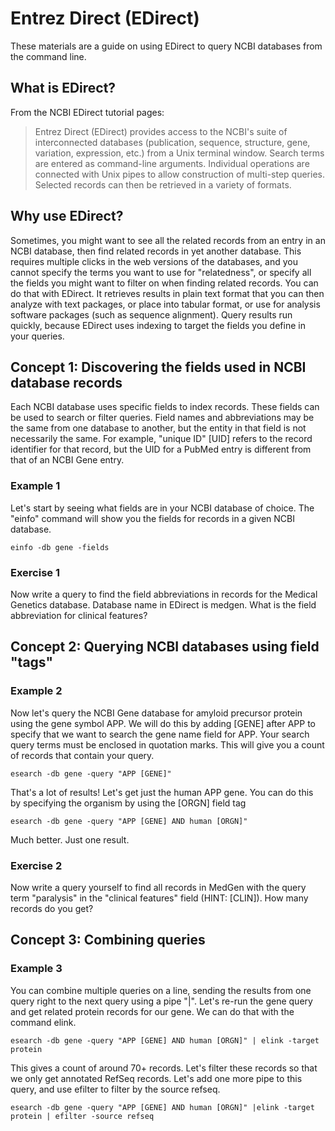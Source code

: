 # Entrez Direct (EDirect)
These materials are a guide on using EDirect to query NCBI databases from the command line.

## What is EDirect?
From the NCBI EDirect tutorial pages:

> Entrez Direct (EDirect) provides access to the NCBI's suite of interconnected databases (publication, sequence, structure, gene, variation, expression, etc.)
> from a Unix terminal window. Search terms are entered as command-line arguments.
> Individual operations are connected with Unix pipes to allow construction of multi-step queries. Selected records can then be retrieved in a variety of formats.

## Why use EDirect?
Sometimes, you might want to see all the related records from an entry in an NCBI database, then find related records in yet another database. This requires multiple clicks in the web versions of the databases, and you cannot specify the terms you want to use for "relatedness", or specify all the fields you might want to filter on when finding related records. You can do that with EDirect. It retrieves results in plain text format that you can then analyze with text packages, or place into tabular format, or use for analysis software packages (such as sequence alignment). Query results run quickly, because EDirect uses indexing to target the fields you define in your queries.

## Concept 1: Discovering the fields used in NCBI database records
Each NCBI database uses specific fields to index records. These fields can be used to search or filter queries. Field names and abbreviations may be the same from one database to another, but the entity in that field is not necessarily the same. For example, "unique ID" [UID] refers to the record identifier for that record, but the UID for a PubMed entry is different from that of an NCBI Gene entry.

### Example 1
Let's start by seeing what fields are in your NCBI database of choice. The "einfo" command will show you the fields for records in a given NCBI database.

```console
einfo -db gene -fields
```


### Exercise 1
Now write a query to find the field abbreviations in records for the Medical Genetics database. Database name in EDirect is medgen. What is the field abbreviation for clinical features?


## Concept 2: Querying NCBI databases using field "tags"

### Example 2
Now let's query the NCBI Gene database for amyloid precursor protein using the gene symbol APP. We will do this by adding [GENE] after APP to specify that we want to search the gene name field for APP. Your search query terms must be enclosed in quotation marks. This will give you a count of records that contain your query.
```console
esearch -db gene -query "APP [GENE]"
```
That's a lot of results! Let's get just the human APP gene. You can do this by specifying the organism by using the [ORGN] field tag
```console
esearch -db gene -query "APP [GENE] AND human [ORGN]"
```
Much better. Just one result.


### Exercise 2
Now write a query yourself to find all records in MedGen with the query term "paralysis" in the "clinical features" field (HINT: [CLIN]). How many records do you get?


## Concept 3: Combining queries

### Example 3
You can combine multiple queries on a line, sending the results from one query right to the next query using a pipe "|". Let's re-run the gene query and get related protein records for our gene. We can do that with the command elink.
```console
esearch -db gene -query "APP [GENE] AND human [ORGN]" | elink -target protein
```
This gives a count of around 70+ records. Let's filter these records so that we only get annotated RefSeq records. Let's add one more pipe to this query, and use efilter to filter by the source refseq.
```console
esearch -db gene -query "APP [GENE] AND human [ORGN]" |elink -target protein | efilter -source refseq
```

